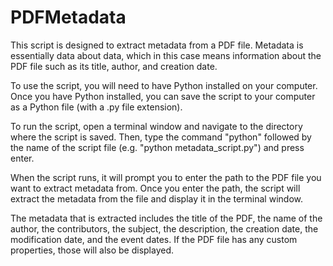 # PDFMetadata
This script is designed to extract metadata from a PDF file. Metadata is essentially data about data, which in this case means information about the PDF file such as its title, author, and creation date.

To use the script, you will need to have Python installed on your computer. Once you have Python installed, you can save the script to your computer as a Python file (with a .py file extension).

To run the script, open a terminal window and navigate to the directory where the script is saved. Then, type the command "python" followed by the name of the script file (e.g. "python metadata_script.py") and press enter.

When the script runs, it will prompt you to enter the path to the PDF file you want to extract metadata from. Once you enter the path, the script will extract the metadata from the file and display it in the terminal window.

The metadata that is extracted includes the title of the PDF, the name of the author, the contributors, the subject, the description, the creation date, the modification date, and the event dates. If the PDF file has any custom properties, those will also be displayed.
